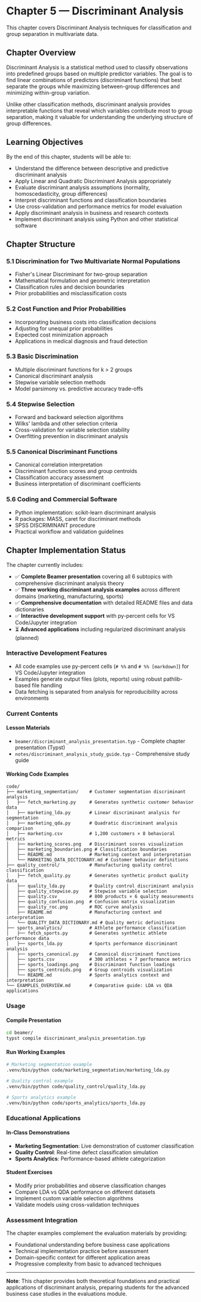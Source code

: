 # Chapter 5 — Discriminant Analysis

This chapter covers Discriminant Analysis techniques for classification and group separation in multivariate data.

## Chapter Overview

Discriminant Analysis is a statistical method used to classify observations into predefined groups based on multiple predictor variables. The goal is to find linear combinations of predictors (discriminant functions) that best separate the groups while maximizing between-group differences and minimizing within-group variation.

Unlike other classification methods, discriminant analysis provides interpretable functions that reveal which variables contribute most to group separation, making it valuable for understanding the underlying structure of group differences.

## Learning Objectives

By the end of this chapter, students will be able to:

- Understand the difference between descriptive and predictive discriminant analysis
- Apply Linear and Quadratic Discriminant Analysis appropriately
- Evaluate discriminant analysis assumptions (normality, homoscedasticity, group differences)
- Interpret discriminant functions and classification boundaries
- Use cross-validation and performance metrics for model evaluation
- Apply discriminant analysis in business and research contexts
- Implement discriminant analysis using Python and other statistical software

## Chapter Structure

### 5.1 Discrimination for Two Multivariate Normal Populations

- Fisher's Linear Discriminant for two-group separation
- Mathematical formulation and geometric interpretation
- Classification rules and decision boundaries
- Prior probabilities and misclassification costs

### 5.2 Cost Function and Prior Probabilities

- Incorporating business costs into classification decisions
- Adjusting for unequal prior probabilities
- Expected cost minimization approach
- Applications in medical diagnosis and fraud detection

### 5.3 Basic Discrimination

- Multiple discriminant functions for k > 2 groups
- Canonical discriminant analysis
- Stepwise variable selection methods
- Model parsimony vs. predictive accuracy trade-offs

### 5.4 Stepwise Selection

- Forward and backward selection algorithms
- Wilks' lambda and other selection criteria
- Cross-validation for variable selection stability
- Overfitting prevention in discriminant analysis

### 5.5 Canonical Discriminant Functions

- Canonical correlation interpretation
- Discriminant function scores and group centroids
- Classification accuracy assessment
- Business interpretation of discriminant coefficients

### 5.6 Coding and Commercial Software

- Python implementation: scikit-learn discriminant analysis
- R packages: MASS, caret for discriminant methods
- SPSS DISCRIMINANT procedure
- Practical workflow and validation guidelines

## Chapter Implementation Status

The chapter currently includes:

- ✅ **Complete Beamer presentation** covering all 6 subtopics with comprehensive discriminant analysis theory
- ✅ **Three working discriminant analysis examples** across different domains (marketing, manufacturing, sports)
- ✅ **Comprehensive documentation** with detailed README files and data dictionaries
- ✅ **Interactive development support** with py-percent cells for VS Code/Jupyter integration
- ⏳ **Advanced applications** including regularized discriminant analysis (planned)

### Interactive Development Features

- All code examples use py-percent cells (`# %%` and `# %% [markdown]`) for VS Code/Jupyter integration
- Examples generate output files (plots, reports) using robust pathlib-based file handling
- Data fetching is separated from analysis for reproducibility across environments

### Current Contents

#### Lesson Materials

- `beamer/discriminant_analysis_presentation.typ` - Complete chapter presentation (Typst)
- `notes/discriminant_analysis_study_guide.typ` - Comprehensive study guide

#### Working Code Examples

```plaintext
code/
├── marketing_segmentation/    # Customer segmentation discriminant analysis
│   ├── fetch_marketing.py     # Generates synthetic customer behavior data
│   ├── marketing_lda.py       # Linear discriminant analysis for segmentation
│   ├── marketing_qda.py       # Quadratic discriminant analysis comparison
│   ├── marketing.csv          # 1,200 customers × 8 behavioral metrics
│   ├── marketing_scores.png   # Discriminant scores visualization
│   ├── marketing_boundaries.png # Classification boundaries
│   ├── README.md              # Marketing context and interpretation
│   └── MARKETING_DATA_DICTIONARY.md # Customer behavior definitions
├── quality_control/           # Manufacturing quality control classification
│   ├── fetch_quality.py       # Generates synthetic product quality data
│   ├── quality_lda.py         # Quality control discriminant analysis
│   ├── quality_stepwise.py    # Stepwise variable selection
│   ├── quality.csv            # 800 products × 6 quality measurements
│   ├── quality_confusion.png  # Confusion matrix visualization
│   ├── quality_roc.png        # ROC curve analysis
│   ├── README.md              # Manufacturing context and interpretation
│   └── QUALITY_DATA_DICTIONARY.md # Quality metric definitions
├── sports_analytics/          # Athlete performance classification
│   ├── fetch_sports.py        # Generates synthetic athlete performance data
│   ├── sports_lda.py          # Sports performance discriminant analysis
│   ├── sports_canonical.py    # Canonical discriminant functions
│   ├── sports.csv             # 300 athletes × 7 performance metrics
│   ├── sports_loadings.png    # Discriminant function loadings
│   ├── sports_centroids.png   # Group centroids visualization
│   └── README.md              # Sports analytics context and interpretation
└── EXAMPLES_OVERVIEW.md       # Comparative guide: LDA vs QDA applications
```

### Usage

#### Compile Presentation

```bash
cd beamer/
typst compile discriminant_analysis_presentation.typ
```

#### Run Working Examples

```bash
# Marketing segmentation example
.venv/bin/python code/marketing_segmentation/marketing_lda.py

# Quality control example
.venv/bin/python code/quality_control/quality_lda.py

# Sports analytics example
.venv/bin/python code/sports_analytics/sports_lda.py
```

### Educational Applications

#### In-Class Demonstrations

- **Marketing Segmentation**: Live demonstration of customer classification
- **Quality Control**: Real-time defect classification simulation
- **Sports Analytics**: Performance-based athlete categorization

#### Student Exercises

- Modify prior probabilities and observe classification changes
- Compare LDA vs QDA performance on different datasets
- Implement custom variable selection algorithms
- Validate models using cross-validation techniques

### Assessment Integration

The chapter examples complement the evaluation materials by providing:

- Foundational understanding before business case applications
- Technical implementation practice before assessment
- Domain-specific context for different application areas
- Progressive complexity from basic to advanced techniques

---

**Note**: This chapter provides both theoretical foundations and practical applications of discriminant analysis, preparing students for the advanced business case studies in the evaluations module.